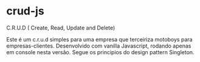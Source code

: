 # crud-js
C.R.U.D ( Create, Read, Update and Delete)

Este é um c.r.u.d simples para uma empresa que terceiriza motoboys para empresas-clientes.
Desenvolvido com vanilla Javascript, rodando apenas em console nesta versão.
Segue os principios do design pattern Singleton.
